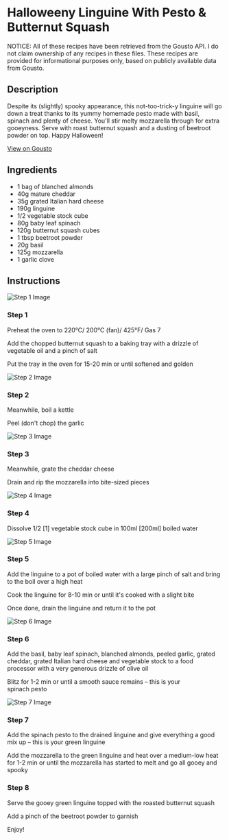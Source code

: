 # Halloweeny Linguine With Pesto & Butternut Squash

NOTICE: All of these recipes have been retrieved from the Gousto API. I do not claim ownership of any recipes in these files. These recipes are provided for informational purposes only, based on publicly available data from Gousto.

## Description

Despite its (slightly) spooky appearance, this not-too-trick-y linguine will go down a treat thanks to its yummy homemade pesto made with basil, spinach and plenty of cheese. You'll stir melty mozzarella through for extra gooeyness. Serve with roast butternut squash and a dusting of beetroot powder on top. Happy Halloween!


[View on Gousto](https://www.gousto.co.uk/recipes/cookbook/halloweeny-linguine-with-pesto-butternut-squash)

## Ingredients

- 1 bag of blanched almonds
- 40g mature cheddar
- 35g grated Italian hard cheese
- 190g linguine
- 1/2 vegetable stock cube
- 80g baby leaf spinach
- 120g butternut squash cubes
- 1 tbsp beetroot powder
- 20g basil
- 125g mozzarella 
- 1 garlic clove

## Instructions

![Step 1 Image](https://production-media.gousto.co.uk/cms/recipe-step-image/1315.-step-1-x200.jpg)

### Step 1

Preheat the oven to 220°C/ 200°C (fan)/ 425°F/ Gas 7


Add the chopped butternut squash to a baking tray with a drizzle of vegetable oil and a pinch of salt 


<span class="text-highlight">Put the tray in the oven for 15-20 min or until softened and golden</span>

![Step 2 Image](https://production-media.gousto.co.uk/cms/recipe-step-image/1315.-step-2.2-x200.jpg)

### Step 2

Meanwhile, boil a kettle


Peel (don't chop) the garlic

![Step 3 Image](https://production-media.gousto.co.uk/cms/recipe-step-image/1315.-step-3.2-x200.jpg)

### Step 3

<span class="text-highlight">Meanwhile, grate the cheddar cheese</span>


<span class="text-highlight">Drain and rip the mozzarella into bite-sized pieces </span>

![Step 4 Image](https://production-media.gousto.co.uk/cms/recipe-step-image/1315.-step-4.2-x200.jpg)

### Step 4

<span class="text-highlight">Dissolve 1/2<span class="text-danger"> [1]</span> vegetable stock cube<span style="color:#e86754;"> </span></span>in 100ml <span class="text-danger">[200ml]</span> boiled water

![Step 5 Image](https://production-media.gousto.co.uk/cms/recipe-step-image/1315.-step-5-x200.jpg)

### Step 5

<span class="text-highlight">Add</span> the linguine to a pot of boiled water with a large pinch of salt and bring to the boil over a high heat


Cook the linguine for 8-10 min or until it's cooked with a slight bite


Once done, drain the linguine and return it to the pot

![Step 6 Image](https://production-media.gousto.co.uk/cms/recipe-step-image/1315.-step-6-x200.jpg)

### Step 6

<span class="text-highlight">Add the basil, baby leaf spinach, blanched almonds, peeled garlic, grated cheddar, grated Italian hard cheese and vegetable stock to a food processor with a very generous drizzle of olive oil</span>


<span class="text-highlight">Blitz for 1-2 min or until a smooth sauce remains – this is your spinach pesto </span>

![Step 7 Image](https://production-media.gousto.co.uk/cms/recipe-step-image/1315.-step-7-x200.jpg)

### Step 7

Add the <span class="text-highlight">spinach</span> pesto to the drained linguine and give everything a good mix up – this is your green linguine


Add the mozzarella to the green linguine and heat over a medium-low heat for 1-2 min or until the mozzarella has started to melt and go all gooey and spooky

### Step 8

Serve the gooey green linguine topped with the roasted butternut squash 


Add a pinch of the beetroot powder to garnish


Enjoy!

